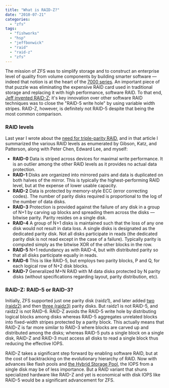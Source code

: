 ```yaml
---
title: "What is RAID-Z?"
date: "2010-07-21"
categories: 
  - "zfs"
tags: 
  - "fishworks"
  - "hsp"
  - "jeffbonwick"
  - "raid"
  - "raid-z"
  - "zfs"
---
```


The mission of ZFS was to simplify storage and to construct an enterprise level of quality from volume components by building smarter software — indeed that notion is at the heart of the [7000 series](http://www.oracle.com/us/products/servers-storage/storage/unified-storage/index.html). An important piece of that puzzle was eliminating the expensive RAID card used in traditional storage and replacing it with high performance, software RAID. To that end, [Jeff invented RAID-Z](http://blogs.sun.com/bonwick/entry/raid_z); it's key innovation over other software RAID techniques was to close the "RAID-5 write hole" by using variable width stripes. RAID-Z, however, is definitely not RAID-5 despite that being the most common comparison.

### RAID levels

Last year I wrote about the [need for triple-parity RAID](http://dtrace.org/blogs/ahl/acm_triple_parity_raid), and in that article I summarized the various RAID levels as enumerated by Gibson, Katz, and Patterson, along with Peter Chen, Edward Lee, and myself:

- **RAID-0** Data is striped across devices for maximal write performance. It is an outlier among the other RAID levels as it provides no actual data protection.
- **RAID-1** Disks are organized into mirrored pairs and data is duplicated on both halves of the mirror. This is typically the highest-performing RAID level, but at the expense of lower usable capacity.
- **RAID-2** Data is protected by memory-style ECC (error correcting codes). The number of parity disks required is proportional to the log of the number of data disks.
- **RAID-3** Protection is provided against the failure of any disk in a group of N+1 by carving up blocks and spreading them across the disks — bitwise parity. Parity resides on a single disk.
- **RAID-4** A group of N+1 disks is maintained such that the loss of any one disk would not result in data loss. A single disks is designated as the dedicated parity disk. Not all disks participate in reads (the dedicated parity disk is not read except in the case of a failure). Typically parity is computed simply as the bitwise XOR of the other blocks in the row.
- **RAID-5** N+1 redundancy as with RAID-4, but with distributed parity so that all disks participate equally in reads.
- **RAID-6** This is like RAID-5, but employs two parity blocks, P and Q, for each logical row of N+2 disk blocks.
- **RAID-7** Generalized M+N RAID with M data disks protected by N parity disks (without specifications regarding layout, parity distribution, etc).

### RAID-Z: RAID-5 or RAID-3?

Initially, ZFS supported just one parity disk (raidz1), and later added [two (raidz2)](http://dtrace.org/blogs/ahl/double_parity_raid_z) and then [three (raidz3)](http://dtrace.org/blogs/ahl/triple_parity_raid_z) parity disks. But raidz1 is not RAID-5, and raidz2 is not RAID-6. RAID-Z avoids the RAID-5 write hole by distributing logical blocks among disks whereas RAID-5 aggregates unrelated blocks into fixed-width stripes protected by a parity block. This actually means that RAID-Z is far more similar to RAID-3 where blocks are carved up and distributed among the disks; whereas RAID-5 puts a single block on a single disk, RAID-Z and RAID-3 must access all disks to read a single block thus reducing the effective IOPS.

RAID-Z takes a significant step forward by enabling software RAID, but at the cost of backtracking on the evolutionary hierarchy of RAID. Now with advances like flash pools and [the Hybrid Storage Pool](http://dtrace.org/blogs/ahl/hybrid_storage_pools_in_cacm), the IOPS from a single disk may be of less importance. But a RAID variant that shuns specialized hardware like RAID-Z and yet is economical with disk IOPS like RAID-5 would be a significant advancement for ZFS.
